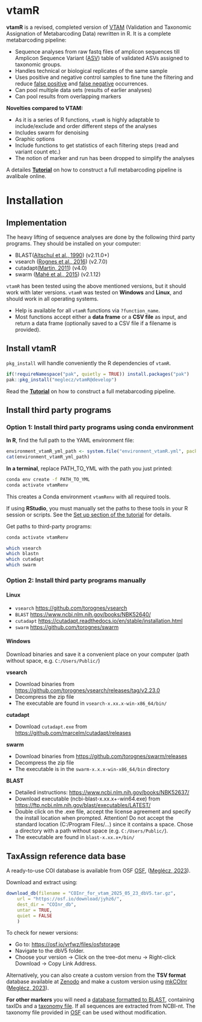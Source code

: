 
<!-- README.md is generated from README.Rmd. Please edit that file -->

# vtamR

<!-- badges: start -->
<!-- badges: end -->

**vtamR** is a revised, completed version of
[VTAM](https://onlinelibrary.wiley.com/doi/10.1111/1755-0998.13756)
(Validation and Taxonomic Assignation of Metabarcoding Data) rewritten
in R. It is a complete metabarcoding pipeline:

-   Sequence analyses from raw fastq files of amplicon sequences till
    Amplicon Sequence Variant ([ASV](#glossary)) table of validated ASVs
    assigned to taxonomic groups.
-   Handles technical or biological replicates of the same sample
-   Uses positive and negative control samples to fine tune the
    filtering and reduce [false positive](#glossary) and [false
    negative](#glossary) occurrences.
-   Can pool multiple data sets (results of earlier analyses)
-   Can pool results from overlapping markers

**Novelties compared to VTAM:**

-   As it is a series of R functions, `vtamR` is highly adaptable to
    include/exclude and order different steps of the analyses
-   Includes swarm for denoising
-   Graphic options
-   Include functions to get statistics of each filtering steps (read
    and variant count etc.)
-   The notion of marker and run has been dropped to simplify the
    analyses

A detailes **[Tutorial](https://people.imbe.fr/~emeglecz/vtamR)** on how
to construct a full metabarcoding pipeline is avalibale online.

# Installation

## Implementation

The heavy lifting of sequence analyses are done by the following third
party programs. They should be installed on your computer:

-   BLAST([Altschul et al.,
    1990](https://pubmed.ncbi.nlm.nih.gov/2231712/)) (v2.11.0+)
-   vsearch ([Rognes et al., 2016](https://peerj.com/articles/2584/))
    (v2.7.0)
-   cutadapt([Martin,
    2011](https://journal.embnet.org/index.php/embnetjournal/article/view/200/479))
    (v4.0)
-   swarm ([Mahé et al., 2015](https://peerj.com/articles/1420/))
    (v2.1.12)

`vtamR` has been tested using the above mentioned versions, but it
should work with later versions. `vtamR` was tested on **Windows** and
**Linux**, and should work in all operating systems.

-   Help is available for all `vtamR` functions via `?function_name`.
-   Most functions accept either a **data frame** or a **CSV file** as
    input, and return a data frame (optionally saved to a CSV file if a
    filename is provided).

## Install vtamR

`pkg_install` will handle conveniently the R dependencies of `vtamR`.

``` r
if(!requireNamespace("pak", quietly = TRUE)) install.packages("pak")
pak::pkg_install("meglecz/vtamR@develop")
```

Read the **[Tutorial](https://people.imbe.fr/~emeglecz/vtamR)** on how
to construct a full metabarcoding pipeline.

## Install third party programs

### Option 1: Install third party programs using conda environment

**In R**, find the full path to the YAML environment file:

``` r
environment_vtamR_yml_path <- system.file("environment_vtamR.yml", package = "vtamR")
cat(environment_vtamR_yml_path)
```

**In a terminal**, replace PATH\_TO\_YML with the path you just printed:

``` bash
conda env create -f PATH_TO_YML
conda activate vtamRenv
```

This creates a Conda environment `vtamRenv` with all required tools.

If using **RStudio**, you must manually set the paths to these tools in
your R session or scripts. See the [Set up section of the
tutorial](https://people.imbe.fr/~emeglecz/vtamR/tutorial-vtamr-pipeline.html#set-up)
for details.

Get paths to third-party programs:

``` bash
conda activate vtamRenv

which vsearch
which blastn
which cutadapt
which swarm
```

### Option 2: Install third party programs manually

#### Linux

-   `vsearch` <https://github.com/torognes/vsearch>
-   `BLAST` <https://www.ncbi.nlm.nih.gov/books/NBK52640/>
-   `cutadapt`
    <https://cutadapt.readthedocs.io/en/stable/installation.html>
-   `swarm` <https://github.com/torognes/swarm>

#### Windows

Download binaries and save it a convenient place on your computer (path
without space, e.g. `C:/Users/Public/`)

**vsearch**

-   Download binaries from
    <https://github.com/torognes/vsearch/releases/tag/v2.23.0>
-   Decompress the zip file
-   The executable are found in `vsearch-x.xx.x-win-x86_64/bin/`

**cutadapt**

-   Download `cutadapt.exe` from
    <https://github.com/marcelm/cutadapt/releases>

**swarm**

-   Download binaries from <https://github.com/torognes/swarm/releases>
-   Decompress the zip file
-   The executable is in the `swarm-x.x.x-win-x86_64/bin` directory

**BLAST**

-   Detailed instructions:
    <https://www.ncbi.nlm.nih.gov/books/NBK52637/>
-   Download executable (ncbi-blast-x.xx.x+-win64.exe) from
    <https://ftp.ncbi.nlm.nih.gov/blast/executables/LATEST/>
-   Double click on the .exe file, accept the license agreement and
    specify the install location when prompted. Attention! Do not accept
    the standard location (C:/Program Files/…) since it contains a
    space. Chose a directory with a path without space
    (e.g. `C:/Users/Public/`).
-   The executable are found in `blast-x.xx.x+/bin/`

## TaxAssign reference data base

A ready-to-use COI database is available from OSF
[OSF](https://osf.io/vrfwz/), ([Meglécz,
2023](https://onlinelibrary.wiley.com/doi/10.1111/1755-0998.13756)).

Download and extract using:

``` r
download_db(filename = "COInr_for_vtam_2025_05_23_dbV5.tar.gz",
    url = "https://osf.io/download/jyhz6/",
    dest_dir = "COInr_db",
    untar = TRUE,
    quiet = FALSE
    )
```

To check for newer versions:

-   Go to: <https://osf.io/vrfwz/files/osfstorage>
-   Navigate to the dbV5 folder.
-   Choose your version → Click on the tree-dot menu → Right-click
    Download → Copy Link Address.

Alternatively, you can also create a custom version from the **TSV
format** database available at
[Zenodo](https://zenodo.org/records/15515860) and make a custom version
using [mkCOInr](https://github.com/meglecz/mkCOInr) ([Meglécz,
2023](https://onlinelibrary.wiley.com/doi/10.1111/1755-0998.13756)).

**For other markers** you will need a [database formatted to
BLAST](tutorial-vtamr-pipeline.html#reference-database-for-taxonomic-assignments),
containing taxIDs and a [taxonomy
file](tutorial-vtamr-pipeline.html#reference-database-for-taxonomic-assignments).
If all sequences are extracted from NCBI-nt. The taxonomy file provided
in [OSF](https://osf.io/vrfwz/) can be used without modification.

